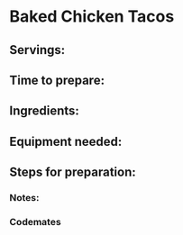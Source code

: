 # Baked Chicken Tacos

## Servings: 

## Time to prepare: 

## Ingredients:


## Equipment needed:


## Steps for preparation:



### Notes:



### Codemates #
